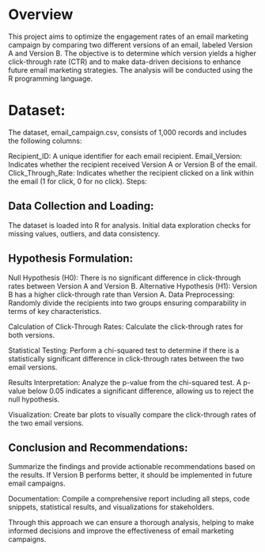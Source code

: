 # Overview

This project aims to optimize the engagement rates of an email marketing campaign by comparing two different versions of an email, labeled Version A and Version B. The objective is to determine which version yields a higher click-through rate (CTR) and to make data-driven decisions to enhance future email marketing strategies. The analysis will be conducted using the R programming language.

# Dataset:
The dataset, email_campaign.csv, consists of 1,000 records and includes the following columns:

Recipient_ID: A unique identifier for each email recipient.
Email_Version: Indicates whether the recipient received Version A or Version B of the email.
Click_Through_Rate: Indicates whether the recipient clicked on a link within the email (1 for click, 0 for no click).
Steps:

## Data Collection and Loading:
The dataset is loaded into R for analysis. Initial data exploration checks for missing values, outliers, and data consistency.

## Hypothesis Formulation:

Null Hypothesis (H0): There is no significant difference in click-through rates between Version A and Version B.
Alternative Hypothesis (H1): Version B has a higher click-through rate than Version A.
Data Preprocessing:
Randomly divide the recipients into two groups ensuring comparability in terms of key characteristics.

Calculation of Click-Through Rates:
Calculate the click-through rates for both versions.

Statistical Testing:
Perform a chi-squared test to determine if there is a statistically significant difference in click-through rates between the two email versions.

Results Interpretation:
Analyze the p-value from the chi-squared test. A p-value below 0.05 indicates a significant difference, allowing us to reject the null hypothesis.

Visualization:
Create bar plots to visually compare the click-through rates of the two email versions.

## Conclusion and Recommendations:
Summarize the findings and provide actionable recommendations based on the results. If Version B performs better, it should be implemented in future email campaigns.

Documentation:
Compile a comprehensive report including all steps, code snippets, statistical results, and visualizations for stakeholders.

Through this approach we can ensure a thorough analysis, helping to make informed decisions and improve the effectiveness of email marketing campaigns.

